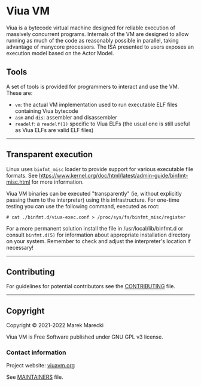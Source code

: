# Viua VM

Viua is a bytecode virtual machine designed for reliable execution of massively
concurrent programs. Internals of the VM are designed to allow running as much
of the code as reasonably possible in parallel, taking advantage of manycore
processors. The ISA presented to users exposes an execution model based on the
Actor Model.

## Tools

A set of tools is provided for programmers to interact and use the VM. These
are:

- `vm`: the actual VM implementation used to run executable ELF files containing
  Viua bytecode
- `asm` and `dis`: assembler and disassembler
- `readelf`: a `readelf(1)` specific to Viua ELFs (the usual one is still useful
  as Viua ELFs are valid ELF files)

--------------------------------------------------------------------------------

## Transparent execution

Linux uses `binfmt_misc` loader to provide support for various executable file
formats. See https://www.kernel.org/doc/html/latest/admin-guide/binfmt-misc.html
for more information.

Viua VM binaries can be executed "transparently" (ie, without explicitly passing
them to the interpreter) using this infrastructure. For one-time testing you can
use the following command, executed as root:

    # cat ./binfmt.d/viua-exec.conf > /proc/sys/fs/binfmt_misc/register

For a more permanent solution install the file in /usr/local/lib/binfmt.d or
consult `binfmt.d(5)` for information about appropriate installation directory
on your system. Remember to check and adjust the interpreter's location if
necessary!

--------------------------------------------------------------------------------

## Contributing

For guidelines for potential contributors see the
[CONTRIBUTING](CONTRIBUTING.markdown) file.

--------------------------------------------------------------------------------

## Copyright

Copyright © 2021-2022 Marek Marecki

Viua VM is Free Software published under GNU GPL v3 license.

### Contact information

Project website: [viuavm.org](http://viuavm.org/)

See [MAINTAINERS](MAINTAINERS.txt) file.
